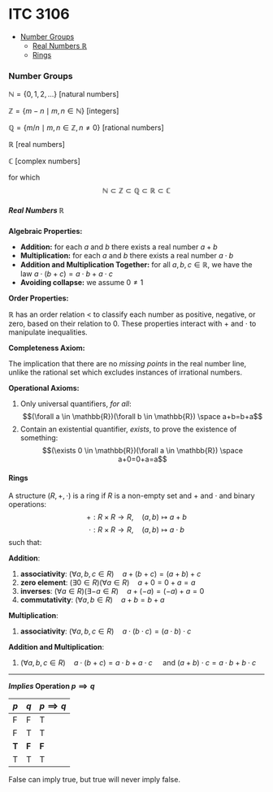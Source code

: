 # ITC 3106

<!-- @import "[TOC]" {cmd="toc" depthFrom=2 depthTo=6 orderedList=false} -->
<!-- code_chunk_output -->

- [Number Groups](#number-groups)
    - [Real Numbers $\mathbb{R}$](#real-numbers-mathbbr)
  - [Rings](#rings)

<!-- /code_chunk_output -->

### Number Groups

$\mathbb{N} = \{0,1,2,...\}$ [natural numbers]

$\mathbb{Z} = \{m-n \mid m,n \in \mathbb{N}\}$ [integers]

$\mathbb{Q} = \{m/n \mid m,n \in \mathbb{Z}, n \neq 0\}$ [rational numbers]

$\mathbb{R}$ [real numbers]

$\mathbb{C}$ [complex numbers]

for which
$$ \mathbb{N \subset Z \subset Q \subset R \subset C} $$

##### Real Numbers $\mathbb{R}$

**Algebraic Properties:**
- **Addition:** for each $a$ and $b$ there exists a real number $a+b$
- **Multiplication:** for each $a$ and $b$ there exists a real number $a \cdot b$
- **Addition and Multiplication Together:** for all $a,b,c \in \mathbb{R}$, we have the law $a \cdot (b+c) = a \cdot b + a \cdot c$
- **Avoiding collapse:** we assume $0 \neq 1$

**Order Properties:**

 $\mathbb{R}$ has an order relation < to classify each number as positive, negative, or zero, based on their relation to 0. These properties interact with $+$ and $\cdot$ to manipulate inequalities.

**Completeness Axiom:**

The implication that there are no *missing points* in the real number line, unlike the rational set which excludes instances of irrational numbers.

**Operational Axioms:**

1. Only universal quantifiers, _for all_:
$$(\forall a \in \mathbb{R})(\forall b \in \mathbb{R}) \space a+b=b+a$$
2. Contain an existential quantifier, _exists_, to prove the existence of something:
$$(\exists 0 \in \mathbb{R})(\forall a \in \mathbb{R}) \space a+0=0+a=a$$

#### Rings

A structure $(R,+,\cdot)$ is a ring if $R$ is a non-empty set and $+$ and $\cdot$ and binary operations:
$$+: R \times R \to R, \quad (a,b) \mapsto a + b$$
$$\cdot: R \times R \to R, \quad (a,b) \mapsto a \cdot b$$
such that:

**Addition**:
1. **associativity**: $(\forall a,b,c \in R) \quad a+(b+c)=(a+b)+c$
1. **zero element**: $(\exists0 \in R)(\forall a \in R) \quad a+0=0+a=a$
1. **inverses**: $(\forall a \in R)(\exists -a \in R) \quad a+(-a)=(-a)+a=0$
1. **commutativity**: $(\forall a,b \in R) \quad a+b=b+a$

**Multiplication**:
1. **associativity**: $(\forall a,b,c \in R) \quad a \cdot (b \cdot c) = (a \cdot b) \cdot c$

**Addition and Multiplication**:
1. $(\forall a,b,c \in R) \quad a \cdot (b+c) = a \cdot b + a \cdot c \quad$ and $(a+b) \cdot c = a \cdot b + b \cdot c$
___

**_Implies_ Operation $p \implies q$**

$p$ | $q$ | $p \implies q$
--- | --- | ---
F | F | T
F | T | T
**T** | **F** | **F**
T | T | T

False can imply true, but true will never imply false.
